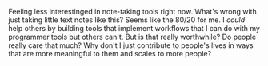 Feeling less interestinged in note-taking tools right now. What's wrong with just taking little text notes like this? Seems like the 80/20 for me. I *could* help others by building tools that implement workflows that I can do with my programmer tools but others can't. But is that really worthwhile? Do people really care that much? Why don't I just contribute to people's lives in ways that are more meaningful to them and scales to more people?  